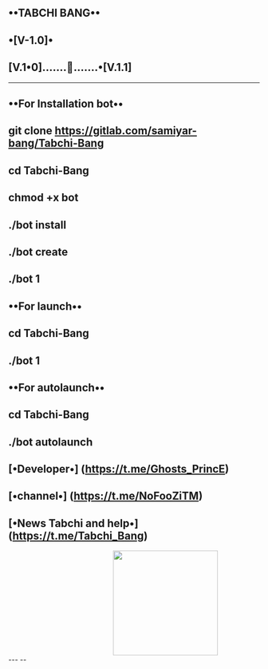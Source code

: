 **••TABCHI BANG••**
-
•[V-1.0]•
-
**[V.1•0].......🚀.......•[V.1.1]**
-
--------------
**••For Installation bot••**
------------------------
git clone https://gitlab.com/samiyar-bang/Tabchi-Bang
-
cd Tabchi-Bang
--------------
chmod +x bot
------------
./bot install
-------------
./bot create
------------
./bot 1
-
**••For launch••**
-
cd Tabchi-Bang
-
./bot 1
-
**••For autolaunch••**
-
cd Tabchi-Bang
-
./bot autolaunch
-
**[•Developer•] (https://t.me/Ghosts_PrincE)**
-
**[•channel•] (https://t.me/NoFooZiTM)**
-
**[•News Tabchi and help•] (https://t.me/Tabchi_Bang)**
-
<img src="http://s8.picofile.com/file/8315594418/photo_%DB%B2%DB%B0%DB%B1%DB%B7_%DB%B1%DB%B2_%DB%B3%DB%B0_%DB%B2%DB%B0_%DB%B3%DB%B0_%DB%B2%DB%B5.jpg" hspace="210" width="210">
---
--